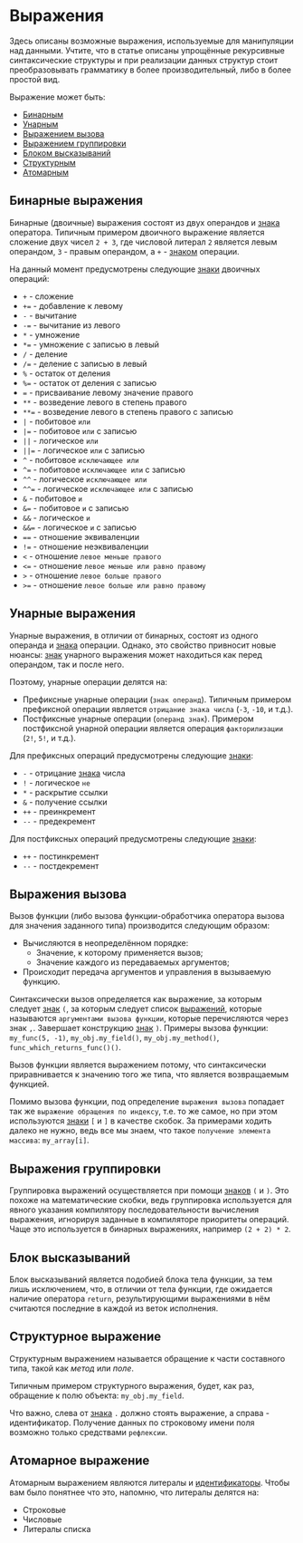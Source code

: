 [знак]: tokens.md#Знак
[идентификатор]: tokens.md#Идентификатор
[выражение]: #Выражения

# Выражения
Здесь описаны возможные выражения, используемые для манипуляции над данными. Учтите, что в статье описаны упрощённые рекурсивные синтаксические структуры и при реализации данных структур стоит преобразовывать грамматику в более производительный, либо в более простой вид.

Выражение может быть:
* [Бинарным](#Бинарные-выражения)
* [Унарным](#Унарные-выражения)
* [Выражением вызова](#Выражения-вызова)
* [Выражением группировки](#Выражения-группировки)
* [Блоком высказываний](#Блок-высказываний)
* [Структурным](#Структурное-выражение)
* [Атомарным](#Атомарное-выражение)

## Бинарные выражения
Бинарные (двоичные) выражения состоят из двух операндов и [знака][знак] оператора. Типичным примером двоичного выражение является сложение двух чисел `2 + 3`, где числовой литерал `2` является левым операндом, `3` - правым операндом, а `+` - [знаком][знак] операции.

На данный момент предусмотрены следующие [знаки][знак] двоичных операций:
* `+` - сложение
* `+=` - добавление к левому
* `-` - вычитание
* `-=` - вычитание из левого
* `*` - умножение
* `*=` - умножение с записью в левый
* `/` - деление
* `/=` - деление с записью в левый
* `%` - остаток от деления
* `%=` - остаток от деления с записью
* `=` - присваивание левому значение правого
* `**` - возведение левого в степень правого
* `**=` - возведение левого в степень правого с записью
* `|` - побитовое `или`
* `|=` - побитовое `или` с записью
* `||` - логическое `или`
* `||=` - логическое `или` с записью
* `^` - побитовое `исключающее или`
* `^=` - побитовое `исключающее или` с записью
* `^^` - логическое `исключающее или`
* `^^=` - логическое `исключающее или` с записью
* `&` - побитовое `и`
* `&=` - побитовое `и` с записью
* `&&` - логическое `и`
* `&&=` - логическое `и` с записью
* `==` - отношение эквиваленции
* `!=` - отношение неэквиваленции
* `<` - отношение `левое меньше правого`
* `<=` - отношение `левое меньше или равно правому`
* `>` - отношение `левое больше правого`
* `>=` - отношение `левое больше или равно правому`

## Унарные выражения
Унарные выражения, в отличии от бинарных, состоят из одного операнда и [знака][знак] операции. Однако, это свойство привносит новые нюансы: [знак][знак] унарного выражения может находиться как перед операндом, так и после него.

Поэтому, унарные операции делятся на:
* Префиксные унарные операции (`знак операнд`).
Типичным примером префиксной операции является `отрицание знака числа` (`-3`, `-10`, и т.д.).
* Постфиксные унарные операции (`операнд знак`).
Примером постфиксной унарной операции является операция `факторилизации` (`2!`, `5!`, и т.д.).

Для префиксных операций предусмотрены следующие [знаки][знак]:
* `-` - отрицание [знака][знак] числа
* `!` - логическое `не`
* `*` - раскрытие ссылки
* `&` - получение ссылки
* `++` - преинкремент
* `--` - предекремент

Для постфиксных операций предусмотрены следующие [знаки][знак]:
* `++` - постинкремент
* `--` - постдекремент

## Выражения вызова
Вызов функции (либо вызова функции-обработчика оператора вызова для значения заданного типа) производится следующим образом:
* Вычисляются в неопределённом порядке:
    * Значение, к которому применяется вызов;
    * Значение каждого из передаваемых аргументов;
* Происходит передача аргументов и управления в вызываемую функцию.

Синтаксически вызов определяется как выражение, за которым следует [знак][знак] `(`, за которым следует список [выражений][выражение], которые называются `аргументами вызова функции`, которые перечисляются через знак `,`. Завершает конструкцию [знак][знак] `)`.
Примеры вызова функции: `my_func(5, -1)`, `my_obj.my_field()`, `my_obj.my_method()`, `func_which_returns_func()()`.

Вызов функции является выражением потому, что синтаксически приравнивается к значению того же типа, что является возвращаемым функцией.

Помимо вызова функции, под определение `выражения вызова` попадает так же `выражение обращения по индексу`, т.е. то же самое, но при этом используются [знаки][знак] `[` и `]` в качестве скобок. За примерами ходить далеко не нужно, ведь все мы знаем, что такое `получение элемента массива`: `my_array[i]`.

## Выражения группировки
Группировка выражений осуществляется при помощи [знаков][знак] `(` и `)`. Это похоже на математические скобки, ведь группировка используется для явного указания компилятору последовательности вычисления выражения, игнорируя заданные в компиляторе приоритеты операций. Чаще это используется в бинарных выражениях, например `(2 + 2) * 2`.

## Блок высказываний
Блок высказываний является подобией блока тела функции, за тем лишь исключением, что, в отличии от тела функции, где ожидается наличие оператора `return`, результирующими выражениями в нём считаются последние в каждой из веток исполнения.

## Структурное выражение
Структурным выражением называется обращение к части составного типа, такой как *метод* или *поле*.

Типичным примером структурного выражения, будет, как раз, обращение к полю объекта: `my_obj.my_field`.

Что важно, слева от [знака][знак] `.` должно стоять выражение, а справа - идентификатор. Получение данных по строковому имени поля возможно только средствами `рефлексии`.

## Атомарное выражение
Атомарным выражением являются литералы и [идентификаторы][идентификатор]. Чтобы вам было понятнее что это, напомню, что литералы делятся на:
* Строковые
* Числовые
* Литералы списка
